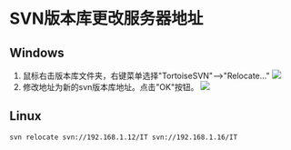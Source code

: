 # SVN版本库更改服务器地址

## Windows

1. 鼠标右击版本库文件夹，右键菜单选择"TortoiseSVN"-->"Relocate..."
![](../image/svnrelo1.JPG)
2. 修改地址为新的svn版本库地址。点击"OK"按钮。
![](../image/svnrelo2.JPG)

## Linux

    svn relocate svn://192.168.1.12/IT svn://192.168.1.16/IT

